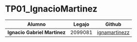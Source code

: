 # TP01_IgnacioMartinez

|Alumno                      |Legajo    |Github                                             |
|----------------------------|----------|---------------------------------------------------|
|**Ignacio Gabriel Martinez**|2099081   |[ignamartinezz](https://github.com/ignamartinezz)  |
